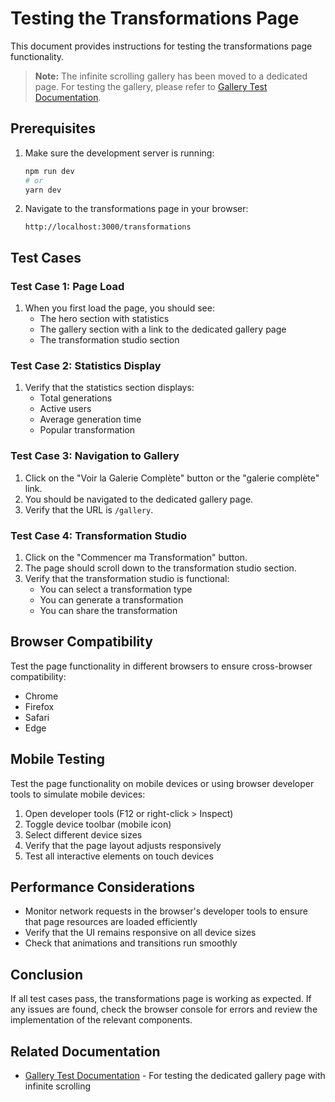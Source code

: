 # Testing the Transformations Page

This document provides instructions for testing the transformations page functionality.

> **Note:** The infinite scrolling gallery has been moved to a dedicated page. For testing the gallery, please refer to [Gallery Test Documentation](../gallery/test-infinite-scroll.md).

## Prerequisites

1. Make sure the development server is running:
   ```bash
   npm run dev
   # or
   yarn dev
   ```

2. Navigate to the transformations page in your browser:
   ```
   http://localhost:3000/transformations
   ```

## Test Cases

### Test Case 1: Page Load

1. When you first load the page, you should see:
   - The hero section with statistics
   - The gallery section with a link to the dedicated gallery page
   - The transformation studio section

### Test Case 2: Statistics Display

1. Verify that the statistics section displays:
   - Total generations
   - Active users
   - Average generation time
   - Popular transformation

### Test Case 3: Navigation to Gallery

1. Click on the "Voir la Galerie Complète" button or the "galerie complète" link.
2. You should be navigated to the dedicated gallery page.
3. Verify that the URL is `/gallery`.

### Test Case 4: Transformation Studio

1. Click on the "Commencer ma Transformation" button.
2. The page should scroll down to the transformation studio section.
3. Verify that the transformation studio is functional:
   - You can select a transformation type
   - You can generate a transformation
   - You can share the transformation

## Browser Compatibility

Test the page functionality in different browsers to ensure cross-browser compatibility:
- Chrome
- Firefox
- Safari
- Edge

## Mobile Testing

Test the page functionality on mobile devices or using browser developer tools to simulate mobile devices:
1. Open developer tools (F12 or right-click > Inspect)
2. Toggle device toolbar (mobile icon)
3. Select different device sizes
4. Verify that the page layout adjusts responsively
5. Test all interactive elements on touch devices

## Performance Considerations

- Monitor network requests in the browser's developer tools to ensure that page resources are loaded efficiently
- Verify that the UI remains responsive on all device sizes
- Check that animations and transitions run smoothly

## Conclusion

If all test cases pass, the transformations page is working as expected. If any issues are found, check the browser console for errors and review the implementation of the relevant components.

## Related Documentation

- [Gallery Test Documentation](../gallery/test-infinite-scroll.md) - For testing the dedicated gallery page with infinite scrolling